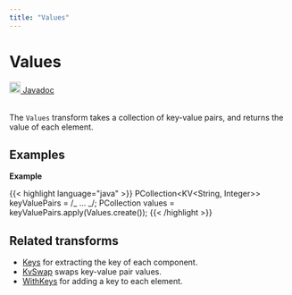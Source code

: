 ```yaml
---
title: "Values"
---
```


<!--
Licensed under the Apache License, Version 2.0 (the "License");
you may not use this file except in compliance with the License.
You may obtain a copy of the License at

http://www.apache.org/licenses/LICENSE-2.0

Unless required by applicable law or agreed to in writing, software
distributed under the License is distributed on an "AS IS" BASIS,
WITHOUT WARRANTIES OR CONDITIONS OF ANY KIND, either express or implied.
See the License for the specific language governing permissions and
limitations under the License.
-->

# Values

<table align="left">
    <a target="_blank" class="button"
        href="https://beam.apache.org/releases/javadoc/current/index.html?org/apache/beam/sdk/transforms/Values.html">
      <img src="https://beam.apache.org/images/logos/sdks/java.png" width="20px" height="20px"
           alt="Javadoc" />
     Javadoc
    </a>
</table>
<br><br>

The `Values` transform takes a collection of key-value pairs, and
returns the value of each element.

## Examples

**Example**

{{< highlight language="java" >}}
PCollection<KV<String, Integer>> keyValuePairs = /_ ... _/;
PCollection<Integer> values = keyValuePairs.apply(Values.create());
{{< /highlight >}}

## Related transforms

- [Keys](/documentation/transforms/java/elementwise/keys) for extracting the key of each component.
- [KvSwap](/documentation/transforms/java/elementwise/kvswap) swaps key-value pair values.
- [WithKeys](/documentation/transforms/java/elementwise/withkeys) for adding a key to each element.
